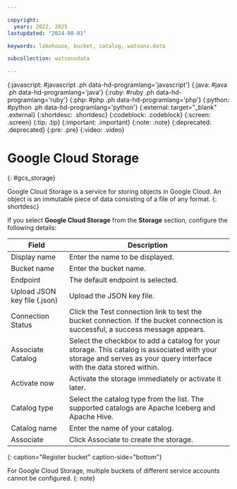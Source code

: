 ```yaml
---

copyright:
  years: 2022, 2025
lastupdated: "2024-08-01"

keywords: lakehouse, bucket, catalog, watsonx.data

subcollection: watsonxdata

---
```


{:javascript: #javascript .ph data-hd-programlang='javascript'}
{:java: #java .ph data-hd-programlang='java'}
{:ruby: #ruby .ph data-hd-programlang='ruby'}
{:php: #php .ph data-hd-programlang='php'}
{:python: #python .ph data-hd-programlang='python'}
{:external: target="_blank" .external}
{:shortdesc: .shortdesc}
{:codeblock: .codeblock}
{:screen: .screen}
{:tip: .tip}
{:important: .important}
{:note: .note}
{:deprecated: .deprecated}
{:pre: .pre}
{:video: .video}

# Google Cloud Storage
{: #gcs_storage}

Google Cloud Storage is a service for storing objects in Google Cloud. An object is an immutable piece of data consisting of a file of any format.
{: shortdesc}

 If you select **Google Cloud Storage** from the **Storage** section, configure the following details:

 | Field | Description |
 |--------------------------|----------------|
 | Display name | Enter the name to be displayed.|
 | Bucket name | Enter the bucket name.|
 | Endpoint | The default endpoint is selected.|
 | Upload JSON key file (.json) | Upload the JSON key file. |
 | Connection Status| Click the Test connection link to test the bucket connection. If the bucket connection is successful, a success message appears.|
 | Associate Catalog | Select the checkbox to add a catalog for your storage. This catalog is associated with your storage and serves as your query interface with the data stored within. |
 | Activate now| Activate the storage immediately or activate it later. |
 | Catalog type | Select the catalog type from the list. The supported catalogs are Apache Iceberg and Apache Hive. |
 | Catalog name | Enter the name of your catalog.|
 | Associate | Click Associate to create the storage. |
 {: caption="Register bucket" caption-side="bottom"}

 For Google Cloud Storage, multiple buckets of different service accounts cannot be configured.
{: note}

